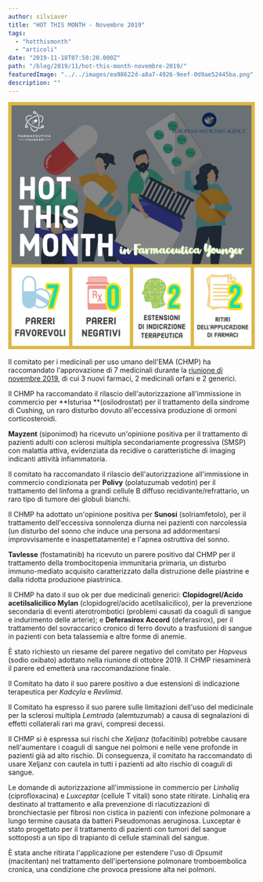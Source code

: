 ```yaml
---
author: silviaver
title: "HOT THIS MONTH - Novembre 2019"
tags:
  - "hotthismonth"
  - "articoli"
date: "2019-11-18T07:50:20.000Z"
path: "/blog/2019/11/hot-this-month-novembre-2019/"
featuredImage: "../../images/ea98622d-a8a7-4926-9eef-0d9ae52445ba.png"
description: ""
---
```


![](../../images/ea98622d-a8a7-4926-9eef-0d9ae52445ba.png)

Il comitato per i medicinali per uso umano dell'EMA (CHMP) ha raccomandato l'approvazione di 7 medicinali durante la [riunione di novembre 2019](https://www.ema.europa.eu/en/news/meeting-highlights-committee-medicinal-products-human-use-chmp-11-14-november-2019), di cui 3 nuovi farmaci, 2 medicinali orfani e 2 generici.

Il CHMP ha raccomandato il rilascio dell'autorizzazione all'immissione in commercio per **Isturisa **(osilodrostat) per il trattamento della sindrome di Cushing, un raro disturbo dovuto all'eccessiva produzione di ormoni corticosteroidi.

**Mayzent** (siponimod) ha ricevuto un'opinione positiva per il trattamento di pazienti adulti con sclerosi multipla secondariamente progressiva (SMSP) con malattia attiva, evidenziata da recidive o caratteristiche di imaging indicanti attività infiammatoria.

Il comitato ha raccomandato il rilascio dell'autorizzazione all'immissione in commercio condizionata per **Polivy** (polatuzumab vedotin) per il trattamento del linfoma a grandi cellule B diffuso recidivante/refrattario, un raro tipo di tumore dei globuli bianchi.

Il CHMP ha adottato un'opinione positiva per **Sunosi** (solriamfetolo), per il trattamento dell'eccessiva sonnolenza diurna nei pazienti con narcolessia (un disturbo del sonno che induce una persona ad addormentarsi improvvisamente e inaspettatamente) e l'apnea ostruttiva del sonno.

**Tavlesse** (fostamatinib) ha ricevuto un parere positivo dal CHMP per il trattamento della trombocitopenia immunitaria primaria, un disturbo immuno-mediato acquisito caratterizzato dalla distruzione delle piastrine e dalla ridotta produzione piastrinica.

Il CHMP ha dato il suo ok per due medicinali generici: **Clopidogrel/Acido acetilsalicilico Mylan** (clopidogrel/acido acetilsalicilico), per la prevenzione secondaria di eventi aterotrombotici (problemi causati da coaguli di sangue e indurimento delle arterie); e **Deferasirox Accord** (deferasirox), per il trattamento del sovraccarico cronico di ferro dovuto a trasfusioni di sangue in pazienti con beta talassemia e altre forme di anemie.

È stato richiesto un riesame del parere negativo del comitato per _Hopveus_ (sodio oxibato) adottato nella riunione di ottobre 2019. Il CHMP riesaminerà il parere ed emetterà una raccomandazione finale.

Il Comitato ha dato il suo parere positivo a due estensioni di indicazione terapeutica per _Kadcyla_ e _Revlimid_.

Il Comitato ha espresso il suo parere sulle limitazioni dell'uso del medicinale per la sclerosi multipla _Lemtrada_ (alemtuzumab) a causa di segnalazioni di effetti collaterali rari ma gravi, compresi decessi.

Il CHMP si è espressa sui rischi che _Xeljanz_ (tofacitinib) potrebbe causare nell'aumentare i coaguli di sangue nei polmoni e nelle vene profonde in pazienti già ad alto rischio. Di conseguenza, il comitato ha raccomandato di usare Xeljanz con cautela in tutti i pazienti ad alto rischio di coaguli di sangue.

Le domande di autorizzazione all'immissione in commercio per _Linhaliq_ (ciprofloxacina) e _Luxceptar_ (cellule T vitali) sono state ritirate. Linhaliq era destinato al trattamento e alla prevenzione di riacutizzazioni di bronchiectasie per fibrosi non cistica in pazienti con infezione polmonare a lungo termine causata da batteri Pseudomonas aeruginosa. Luxceptar è stato progettato per il trattamento di pazienti con tumori del sangue sottoposti a un tipo di trapianto di cellule staminali del sangue.

È stata anche ritirata l'applicazione per estendere l'uso di _Opsumit_ (macitentan) nel trattamento dell'ipertensione polmonare tromboembolica cronica, una condizione che provoca pressione alta nei polmoni.
